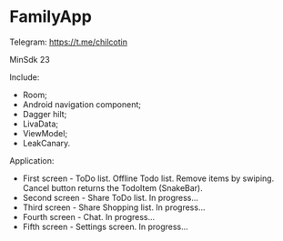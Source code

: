 # FamilyApp

Telegram: https://t.me/chilcotin

MinSdk 23

Include:

- Room;
- Android navigation component;
- Dagger hilt;
- LivaData;
- ViewModel;
- LeakCanary.

Application:

- First screen - ToDo list. Offline Todo list. Remove items by swiping. Cancel button returns the
  TodoItem (SnakeBar).
- Second screen - Share ToDo list. In progress...
- Third screen - Share Shopping list. In progress...
- Fourth screen - Chat. In progress...
- Fifth screen - Settings screen. In progress...